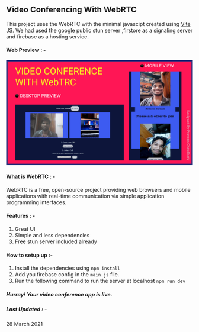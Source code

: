 ## Video Conferencing With WebRTC
This project uses the WebRTC with the minimal javascipt created using [Vite](https://vitejs.dev/) JS. We had used the google public stun server ,firstore as a signaling server and firebase as a hosting service.

#### Web Preview : - 
<img src='webrtc.jpg'>

#### What is WebRTC : - 
WebRTC is a free, open-source project providing web browsers and mobile applications with real-time communication via simple application programming interfaces.

#### Features : - 
1. Great UI
2. Simple and less dependencies
3. Free stun server included already

#### How to setup up :- 
1. Install the dependencies using `npm install`
2. Add you firebase config in the `main.js` file.
3. Run the following command to run the server at localhost `npm run dev`

##### Hurray! Your video conference app is live.

##### Last Updated : - 
28 March 2021
